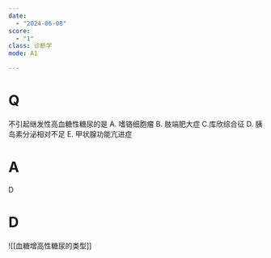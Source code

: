 ```yaml
---
date:
  - "2024-06-08"
score:
  - "1"
class: 诊断学
mode: A1

---
```



# Q
不引起继发性高血糖性糖尿的是
A. 嗜铬细胞瘤 
B. 肢端肥大症 
C.库欣综合征
D. 胰岛素分泌相对不足 
E. 甲状腺功能亢进症

# A

D


# D
![[血糖增高性糖尿的类型]]